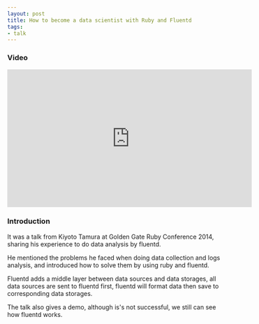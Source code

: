 ```yaml
---
layout: post
title: How to become a data scientist with Ruby and Fluentd
tags:
- talk
---
```


### Video

<iframe width="560" height="315"
src="https://www.youtube.com/embed/jOaLG6IVhbs" frameborder="0"
allowfullscreen></iframe>

### Introduction

It was a talk  from Kiyoto Tamura at Golden Gate Ruby Conference 2014,
sharing his experience to do data analysis by fluentd.

He mentioned the problems he faced when doing data collection and logs
analysis, and introduced how to solve them by using ruby and fluentd.

Fluentd adds a middle layer between data sources and data storages, all
data sources are sent to fluentd first, fluentd will format data then
save to corresponding data storages.

The talk also gives a demo, although is's not successful, we still can
see how fluentd works.
